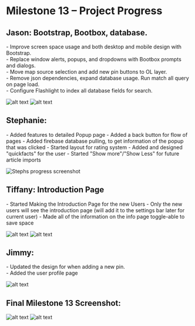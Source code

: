 <h1> Milestone 13 – Project Progress </h1>

<h2> Jason: Bootstrap, Bootbox, database. </h2>
<p> 
  - Improve screen space usage and both desktop and mobile design with Bootstrap.<br />
  - Replace window alerts, popups, and dropdowns with Bootbox prompts and dialogs.<br />
  - Move map source selection and add new pin buttons to OL layer.<br />
  - Remove json dependencies, expand database usage. Run match all query on page load.<br />
  - Configure Flashlight to index all database fields for search.
</p>

![alt text][jason_update]
![alt text][jason_update2]


<h2> Stephanie:  </h2>
<p> 
  - Added features to detailed Popup page
  - Added a back button for flow of pages
  - Added firebase database pulling, to get information of the popup that was clicked
  - Started layout for rating system
  - Added and designed "quickfacts" for the user
  - Started "Show more"/"Show Less" for future article imports
</p>

![Stephs progress screenshot][steph_update]

<h2> Tiffany: Introduction Page  </h2>
<p> 
    - Started Making the Introduction Page for the new Users </ br> 
    - Only the new users will see the introduction page (will add it to the settings bar later for current user) </ br>
    - Made all of the information on the info page toggle-able to save space </ br>
</p>

![alt text][tiffany_update1]
![alt text][tiffany_update2]


<h2> Jimmy:  </h2>
<p>
  - Updated the design for when adding a new pin. <br /> 
  - Added the user profile page
</p>

![alt text][jimmy_update]


<h2> Final Milestone 13 Screenshot: </h2>

![alt text][final_update]
![alt text][final_update2]

[jason_update]: ../images/milestone13/jason.png "jason update"
[jason_update2]: ../images/milestone13/jason2.png "jason update2"
[jimmy_update]: ../images/milestone13/jimmy.PNG "jimmy update"
[steph_update]: ../images/milestone13/stephUpdate.png
[tiffany_update1]: ../images/milestone13/tiff_1.PNG "tiff update 1"
[tiffany_update2]: ../images/milestone13/tiff_2.PNG "tiff update 2"
[final_update]: ../images/milestone13/jason.png "Final Screenshot"

[final_update2]: ../images/milestone13/jimmy.PNG "Final Screenshot"
